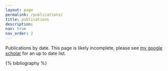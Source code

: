 ```yaml
---
layout: page
permalink: /publications/
title: publications
description:
nav: true
nav_order: 2
---
```


Publications by date. This page is likely incomplete, please see [my google scholar](https://scholar.google.com/citations?user=62OdoVEAAAAJ&hl=en") for an up to date list.

<!-- _pages/publications.md -->
<div class="publications">

{% bibliography %}

</div>
